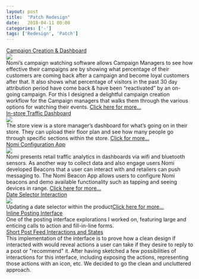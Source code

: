 ```yaml
---
layout: post
title:  "Patch Redesign"
date:   2018-04-11 00:00
categories: ['-']
tags: ['Redesign', 'Patch']
---
```


<div class="text-block">
    <div class="gallery"> <!-- start all gallery -->
      <div class="gallery-box" title="" alt=""> 
        <div class="gallery-thumbnail">
          <a href="{{ base.url }}/images/Nomi/marketing-01.jpg" alt=""  class="title" data-lightbox="Marketing campaign" title="Home screen">Campaign Creation & Dashboard</a>
          <div class="gallery-image"> 
            <a href="{{ base.url }}/images/Nomi/marketing-01.jpg" alt=""  data-lightbox="Marketing campaign" title="Home screen"><img src="{{ base.url }}/images/Nomi/marketing-01.jpg" /></a>
            <a href="{{ base.url }}/images/Nomi/marketing-01.jpg" alt=""  data-lightbox="Marketing campaign" title="Home screen"></a>
            <a href="{{ base.url }}/images/Nomi/marketing-02.jpg" alt=""  data-lightbox="Marketing campaign" title="Creating a campaign"></a>
            <a href="{{ base.url }}/images/Nomi/marketing-03.jpg" alt=""  data-lightbox="Marketing campaign" title="Selecting a campaign type"></a>
          </div>         
          <div class="caption">
            Nomi’s campaign watching software allows Campaign Managers to see how effective their campaigns are by showing what percentage of their customers are coming back after a campaign and become loyal customers after that. It also shows what percentage of visitors in the past 30 day attribution period  have come back & have been “reactivated” by an on-going campaign. For this I designed a delightful campaign creation workflow for the Campaign managers that walks them through the various options for watching their events. <a href="{{ base.url }}/images/Nomi/marketing-01.jpg" alt=""  data-lightbox="Marketing campaign" title="Home screen">Click here for more…</a>
          </div>
        </div>
      </div>
      <div class="gallery-box" title="" alt=""> 
        <div class="gallery-thumbnail">
          <a href="{{ base.url }}/images/Nomi/floorplan-01.png" alt=""  class="title" data-lightbox="floorplan" title="">In-store Traffic Dashboard</a>
          <div class="gallery-image"> 
            <a href="{{ base.url }}/images/Nomi/floorplan-01.png" alt=""  data-lightbox="floorplan" title=""><img src="{{ base.url }}/images/Nomi/floorplan-01.png" /></a>
            <a href="{{ base.url }}/images/Nomi/floorplan-02.png" alt=""  data-lightbox="floorplan" title="Store floorplan interface"></a>            
          </div>         
          <div class="caption">
            The store view is a store manager’s dashboard for what’s going on in their store. They can upload their floor plan and see how many people go through  specific sections within the store. <a href="{{ base.url }}/images/Nomi/floorplan-01.png" alt=""  data-lightbox="floorplan" title="">Click for more…</a>
          </div>
        </div>
      </div>
      <div class="gallery-box" title="" alt=""> 
        <div class="gallery-thumbnail">
          <a href="{{ base.url }}/images/beacon-demo-1.png" alt=""  class="title" data-lightbox="beacon demo" title="">Nomi Configuration App</a>
          <div class="gallery-image"> 
            <a href="{{ base.url }}/images/beacon-demo-1.png" alt=""  data-lightbox="beacon demo" title=""><img src="{{ base.url }}/images/beacon-demo-1.png" /></a>
            <a href="{{ base.url }}/images/beacon-demo-1.png" alt=""  data-lightbox="beacon demo" title="Log in screen"></a>
            <a href="{{ base.url }}/images/beacon-demo-2.png" alt=""  data-lightbox="beacon demo" title="Initial Tap"></a>
            <a href="{{ base.url }}/images/beacon-demo-3.png" alt=""  data-lightbox="beacon demo" title="Demo 1"></a>
            <a href="{{ base.url }}/images/beacon-demo-4.png" alt=""  data-lightbox="beacon demo" title="Demo 2"></a>
            <a href="{{ base.url }}/images/beacon-demo-5.png" alt=""  data-lightbox="beacon demo" title="Demo 3"></a> 
          </div>         
          <div class="caption">
             Nomi presents retail traffic analytics in dashboards via wifi and bluetooth sensors. As another way to collect data and also engage users Nomi developed Beacons that a user can interact with and retailers can push messaging to. The Nomi Beacon App allows users to configure Nomi beacons and demo available functionality such as tapping and seeing devices in range. <a href="{{ base.url }}/images//beacon-demo-1.png" alt=""  data-lightbox="beacon demo" title="">Click here for more…</a>
          </div>
        </div>
      </div>
      <div class="gallery-box" title="" alt=""> 
        <div class="gallery-thumbnail">
          <a href="{{ base.url }}/images/Nomi/dates.jpg" alt=""  class="title" data-lightbox="dates" title="">Date Selector Interaction</a>
          <div class="gallery-image"> 
            <a href="{{ base.url }}/images/Nomi/dates.jpg" alt=""  data-lightbox="beacon demo" title=""><img src="{{ base.url }}/images/Nomi/dates.jpg" /></a>
            <a href="{{ base.url }}/images/Nomi/dates.jpg" alt=""  data-lightbox="dates" title="Log in screen"></a>
          </div>         
          <div class="caption">
             Updating a date selector within the product<a href="../images//Nomi/dates.jpg" alt=""  data-lightbox="dates" title="">Click here for more…</a>
          </div>
        </div>
      </div>
      <div href="#" class="gallery-box" title="" alt=""> 
        <div class="gallery-thumbnail">
          <a href="{{ base.url }}/images//post-photo-04.png" alt="" class="title" data-lightbox="patch-post" title="">Inline Posting Interface</a>
          <div class="gallery-image"> 
             <a href="{{ base.url }}/images//post-photo-04.png" alt=""  data-lightbox="patch-post" title=""><img src="../images/post-photo-04.png" alt="" title="" /></a>
             <a href="{{ base.url }}/images/post-photo-02.png" alt=""  data-lightbox="patch-post" title="Photo post form"></a>
             <a href="{{ base.url }}/images/post-photo-03.png" alt=""  data-lightbox="patch-post" title="Adding an image to the photo post form"></a>
             <a href="{{ base.url }}/images/post-photo-04.png" alt=""  data-lightbox="patch-post" title="An uploaded image being displayed in the form"></a>
          </div>         
          <div class="caption">
            One of the posting interface explorations I worked on, featuring large and enticing calls to action and fill-in-line forms.    
          </div>
        </div>
      </div>
      <div href="#" class="gallery-box" title="" alt=""> 
        <div class="gallery-thumbnail">
          <a href=".{{ base.url }}/images/patch-boards-00.jpg" alt="" class="title" data-lightbox="patch-boards-feed" title="">Short Post Feed Interactions and States</a>
          <div class="gallery-image"> 
             <a href="{{ base.url }}/images/patch-boards-00.jpg" alt=""  data-lightbox="patch-boards-feed" title=""><img src="{{ base.url }}/images/patch-boards-00.jpg" alt="" title="Recommending interaction with feed items" /></a>
          </div>         
          <div class="caption">
            This implementation of the interface is to prove how a clean design if interacted with would reveal actions a user can take if they desire to reply to a post or "recommend" it. After having sketched a few possibilities of interactions for this interface, including exposing the actions, representing those actions with an icon, etc. We decided to go the clean and uncluttered approach.    
          </div>
        </div>
      </div> <!-- end gallery-box Short post-->

